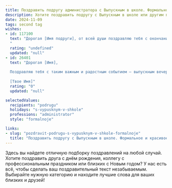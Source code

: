 ```yaml
---
title: Поздравить подругу администратора с Выпускным в школе. Формальное и красивое
description: Хотите поздравить подругу с Выпускным в школе или другим праздником? Наш ИИ создаст незабываемое поздравление, а вы обязательно выделитесь среди других.  
date: 2024-11-09
tags: second tag
wishes:
- id: 117100
  text: "Дорогая [Имя подруги], от всей души поздравляю тебя с окончанием школы и успешным получением аттестата!  Пусть твой выбор профессии администратора станет началом яркой и успешной карьеры,  полной профессиональных достижений и интересных задач. Желаю тебе уверенности в себе, целеустремлённости и  всего самого наилучшего в твоём будущем!
  "
  rating: "undefined"
  updated: "null"
- id: 26401
  text: "Дорогая [Имя],
  
  Поздравляю тебя с таким важным и радостным событием – выпускным вечером! Этот день стал воплощением твоих усилий и достижений, и я счастлива быть свидетелем твоего успеха. Твоя профессиональная натура администратора уже сейчас проявляет себя с лучшей стороны, и я уверена, что в будущем ты достигнешь еще больших высот. Пусть этот вечер запомнится не только как праздник окончания школы, но и как начало нового, захватывающего этапа твоей жизни. С теплом и наилучшими пожеланиями,
  
  [Твое Имя]"
  rating: "0"
  updated: "null"

selectedValues:
  recipients: "podrugu"
  holidays: "s-vypusknym-v-shkole"
  professions: "administrator"
  style: "formalnoje"

links:
- slug: "pozdravit-podrugu-s-vypusknym-v-shkole-formalnoje"
  title: "Поздравить подругу с Выпускным в школе. Формальное и красивое"
---
```


Здесь вы найдете отличную подборку поздравлений на любой случай. 
Хотите поздравить друга с днём рождения, коллегу с профессиональным праздником или близких с Новым годом? У нас есть всё, чтобы сделать ваш поздравительный текст незабываемым. Выбирайте нужную категорию и находите лучшие слова для ваших близких и друзей!
